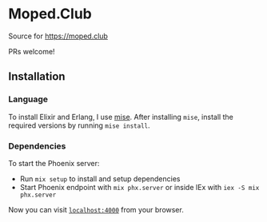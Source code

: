 # Moped.Club

Source for https://moped.club

PRs welcome!

## Installation

### Language

To install Elixir and Erlang, I use [mise](https://github.com/jdx/mise).
After installing `mise`, install the required versions by running `mise install`.

### Dependencies

To start the Phoenix server:

- Run `mix setup` to install and setup dependencies
- Start Phoenix endpoint with `mix phx.server` or inside IEx with `iex -S mix phx.server`

Now you can visit [`localhost:4000`](http://localhost:4000) from your browser.
